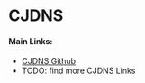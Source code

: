 CJDNS
=========

#### Main Links:

- [CJDNS Github](https://github.com/cjdelisle/cjdns)
- TODO: find more CJDNS Links
